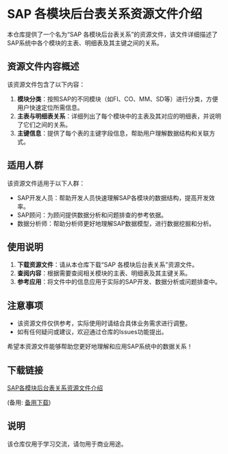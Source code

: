 # SAP 各模块后台表关系资源文件介绍

本仓库提供了一个名为“SAP 各模块后台表关系”的资源文件，该文件详细描述了SAP系统中各个模块的主表、明细表及其主键之间的关系。

## 资源文件内容概述

该资源文件包含了以下内容：

1. **模块分类**：按照SAP的不同模块（如FI、CO、MM、SD等）进行分类，方便用户快速定位所需信息。
2. **主表与明细表关系**：详细列出了每个模块中的主表及其对应的明细表，并说明了它们之间的关系。
3. **主键信息**：提供了每个表的主键字段信息，帮助用户理解数据结构和关联方式。

## 适用人群

该资源文件适用于以下人群：

- SAP开发人员：帮助开发人员快速理解SAP各模块的数据结构，提高开发效率。
- SAP顾问：为顾问提供数据分析和问题排查的参考依据。
- 数据分析师：帮助分析师更好地理解SAP数据模型，进行数据挖掘和分析。

## 使用说明

1. **下载资源文件**：请从本仓库下载“SAP 各模块后台表关系”资源文件。
2. **查阅内容**：根据需要查阅相关模块的主表、明细表及其主键关系。
3. **参考应用**：将文件中的信息应用于实际的SAP开发、数据分析或问题排查中。

## 注意事项

- 该资源文件仅供参考，实际使用时请结合具体业务需求进行调整。
- 如有任何疑问或建议，欢迎通过仓库的Issues功能提出。

希望本资源文件能够帮助您更好地理解和应用SAP系统中的数据关系！

## 下载链接
[SAP各模块后台表关系资源文件介绍](https://pan.quark.cn/s/45cc42759437) 

(备用: [备用下载](https://pan.baidu.com/s/1cAbD0NTupUnS4gu8fK8iGQ?pwd=1234))

## 说明

该仓库仅用于学习交流，请勿用于商业用途。
